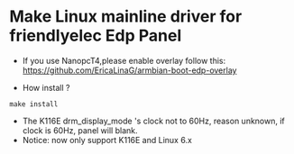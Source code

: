 # Make Linux mainline driver for friendlyelec Edp Panel

- If you use NanopcT4,please enable overlay follow this:
https://github.com/EricaLinaG/armbian-boot-edp-overlay

- How install ?
```
make install
```

- The K116E drm_display_mode 's clock not to 60Hz, reason unknown, if clock is 60Hz, panel will blank.
- Notice: now only support K116E and Linux 6.x
